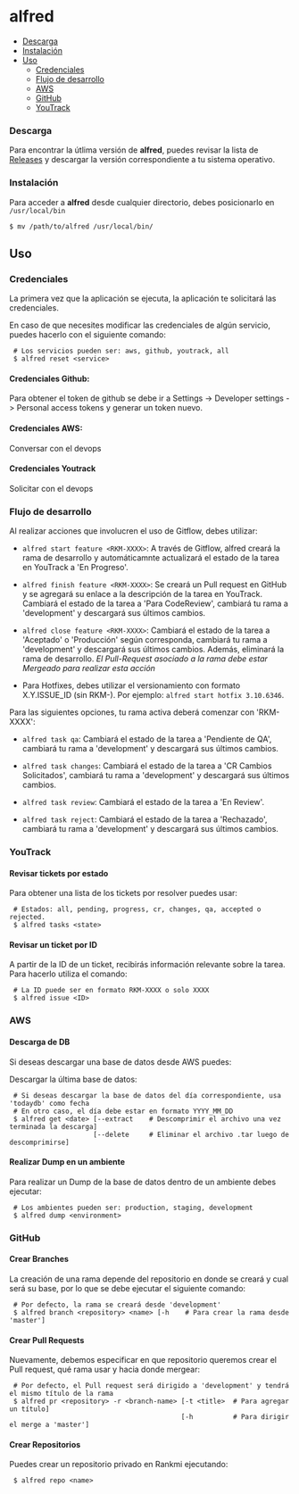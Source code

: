 # alfred

- [Descarga](#descarga)
- [Instalación](#instalación)
- [Uso](#uso)
    - [Credenciales](#credenciales)
    - [Flujo de desarrollo](#flujo-de-desarrollo)
    - [AWS](#aws)
    - [GitHub](#github)
    - [YouTrack](#youtrack)
    
### Descarga

Para encontrar la útlima versión de **alfred**, puedes revisar la lista de [Releases](https://github.com/Rankmi/alfred/releases) y descargar la versión correspondiente a tu sistema operativo.

### Instalación

Para acceder a **alfred** desde cualquier directorio, debes posicionarlo en `/usr/local/bin`

``` console
$ mv /path/to/alfred /usr/local/bin/
```

## Uso

### Credenciales

La primera vez que la aplicación se ejecuta, la aplicación te solicitará las credenciales.

En caso de que necesites modificar las credenciales de algún servicio, puedes hacerlo con el siguiente comando:

``` console 
 # Los servicios pueden ser: aws, github, youtrack, all 
 $ alfred reset <service>
```
#### Credenciales Github:
Para obtener el token de github se debe ir a Settings -> Developer settings -> Personal access tokens y generar un token nuevo.

#### Credenciales AWS:
Conversar con el devops

#### Credenciales Youtrack
Solicitar con el devops


### Flujo de desarrollo

Al realizar acciones que involucren el uso de Gitflow, debes utilizar: 
- `alfred start feature <RKM-XXXX>`: A través de Gitflow, alfred creará la rama de desarrollo y automáticamnte actualizará
el estado de la tarea en YouTrack a 'En Progreso'. 

- `alfred finish feature <RKM-XXXX>`: Se creará un Pull request en GitHub y se agregará su enlace a la descripción de la tarea en YouTrack. 
Cambiará el estado de la tarea a 'Para CodeReview', cambiará tu rama a 'development' y descargará sus últimos cambios.  

- `alfred close feature <RKM-XXXX>`: Cambiará el estado de la tarea a 'Aceptado' o 'Producción' según corresponda, cambiará tu rama a 
'development' y descargará sus últimos cambios. Además, eliminará la rama de desarrollo.
*El Pull-Request asociado a la rama debe estar Mergeado para realizar esta acción*

* Para Hotfixes, debes utilizar el versionamiento con formato X.Y.ISSUE_ID (sin RKM-). Por ejemplo: `alfred start hotfix 3.10.6346`.

Para las siguientes opciones, tu rama activa deberá comenzar con 'RKM-XXXX':

- `alfred task qa`: Cambiará el estado de la tarea a 'Pendiente de QA', cambiará tu rama a 'development' y descargará sus últimos
cambios.

- `alfred task changes`: Cambiará el estado de la tarea a 'CR Cambios Solicitados', cambiará tu rama a 'development' y descargará 
sus últimos cambios.

- `alfred task review`: Cambiará el estado de la tarea a 'En Review'.

- `alfred task reject`: Cambiará el estado de la tarea a 'Rechazado', cambiará tu rama a 'development' y descargará 
sus últimos cambios.

### YouTrack

#### Revisar tickets por estado

Para obtener una lista de los tickets por resolver puedes usar:
``` console
 # Estados: all, pending, progress, cr, changes, qa, accepted o rejected.  
 $ alfred tasks <state>
``` 

#### Revisar un ticket por ID

A partir de la ID de un ticket, recibirás información relevante sobre la tarea. Para hacerlo utiliza el comando:
``` console
 # La ID puede ser en formato RKM-XXXX o solo XXXX
 $ alfred issue <ID>
```

### AWS

#### Descarga de DB

Si deseas descargar una base de datos desde AWS puedes: 

Descargar la última base de datos:
``` console
 # Si deseas descargar la base de datos del día correspondiente, usa 'todaydb' como fecha
 # En otro caso, el día debe estar en formato YYYY_MM_DD
 $ alfred get <date> [--extract    # Descomprimir el archivo una vez terminada la descarga]
                     [--delete     # Eliminar el archivo .tar luego de descomprimirse]
``` 

#### Realizar Dump en un ambiente

Para realizar un Dump de la base de datos dentro de un ambiente debes ejecutar:
``` console 
 # Los ambientes pueden ser: production, staging, development
 $ alfred dump <environment>
```

### GitHub

#### Crear Branches

La creación de una rama depende del repositorio en donde se creará y cual será su base, por lo que se debe ejecutar el
siguiente comando:
``` console
 # Por defecto, la rama se creará desde 'development'
 $ alfred branch <repository> <name> [-h    # Para crear la rama desde 'master']
```

#### Crear Pull Requests

Nuevamente, debemos especificar en que repositorio queremos crear el Pull request, qué rama usar y hacia donde mergear:

``` console
 # Por defecto, el Pull request será dirigido a 'development' y tendrá el mismo título de la rama 
 $ alfred pr <repository> -r <branch-name> [-t <title>  # Para agregar un título]
                                           [-h          # Para dirigir el merge a 'master']
```

#### Crear Repositorios

Puedes crear un repositorio privado en Rankmi ejecutando:
``` console
 $ alfred repo <name>
```
